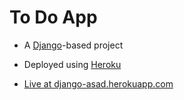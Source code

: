 # To Do App

* A [Django](https://www.djangoproject.com/)-based project

* Deployed using [Heroku](https://www.heroku.com/)

* [Live at django-asad.herokuapp.com](https://django-asad.herokuapp.com/)
